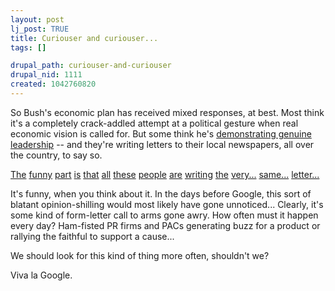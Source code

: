 ```yaml
--- 
layout: post
lj_post: TRUE
title: Curiouser and curiouser...
tags: []

drupal_path: curiouser-and-curiouser
drupal_nid: 1111
created: 1042760820
---
```

So Bush's economic plan has received mixed responses, at best. Most think it's a completely crack-addled attempt at a political gesture when real economic vision is called for. But some think he's <a href="http://www.google.com/search?q=%22demonstrating+genuine+leadership%22&hl=en&lr=&ie=UTF-8&start=0&sa=N" target="_blank">demonstrating genuine leadership</a> -- and they're writing letters to their local newspapers, all over the country, to say so.

<a href="http://www.pressdemocrat.com/opinion/letters/14letts.html" target="_blank">The</a> <a href="http://www.tucsoncitizen.com/opinion/1_9_03letters.html" target="_blank">funny</a> <a href="http://www.upgroup.com/gazette/Archives/aletters.html" target="_blank">part</a> <a href="http://www.newspress.com/editorial/011003letters.htm" target="_blank">is</a> <a href="http://www.nj.com/letters/jjournal/index.ssf?fourteendays" target="_blank">that</a> <a href="http://www.accessatlanta.com/ajc/epaper/editions/thursday/opinion_e3d1f1b3739f71731001.html" target="_blank">all</a> <a href="http://www.mercedsun-star.com/opinions/276746677936322.shtml" target="_blank">these</a> <a href="http://www.sonomanews.com/letters/" target="_blank">people</a> <a href="http://www.suburbanchicagonews.com/couriernews/opinions/letters/" target="_blank">are</a> <a href="http://starbulletin.com/2003/01/12/editorial/letters.html" target="_blank">writing</a> <a href="http://www.panews.com/display/inn_news/opinion/news03.txt" target="_blank">the</a> <a href="http://www.thestarpress.com/tsp/opinion/03/jan/0110bushtaxplan.php" target="_blank">very...</a> <a href="http://www.heraldandnews.com/viewpoints/letters" target="_blank">same...</a> <a href="http://www.theledgeronline.com/opinion/letters/" target="_blank">letter...</a>

It's funny, when you think about it. In the days before Google, this sort of blatant opinion-shilling would most likely have gone unnoticed... Clearly, it's some kind of form-letter call to arms gone awry. How often must it happen every day? Ham-fisted PR firms and PACs generating buzz for a product or rallying the faithful to support a cause...

We should look for this kind of thing more often, shouldn't we?

Viva la Google.
